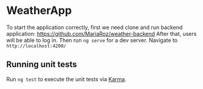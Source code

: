 # WeatherApp

To start the application correctly, first we need clone and run backend application: https://github.com/MariaRoz/weather-backend
After that, users will be able to log in.
Then run `ng serve` for a dev server. Navigate to `http://localhost:4200/`


## Running unit tests

Run `ng test` to execute the unit tests via [Karma](https://karma-runner.github.io).
